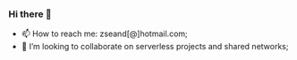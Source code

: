 ### Hi there 👋

- 📫 How to reach me: zseand[@]hotmail.com;
- 👯 I’m looking to collaborate on serverless projects and shared networks; 
<!--
**zseand/zseand** is a ✨ _special_ ✨ repository because its `README.md` (this file) appears on your GitHub profile.

Here are some ideas to get you started:

- 🔭 I’m currently working on ...
- 🌱 I’m currently learning ...
- 👯 I’m looking to collaborate on ...
- 🤔 I’m looking for help with ...
- 💬 Ask me about ...
- 📫 How to reach me: ...
- ⚡ Fun fact: 
-->
